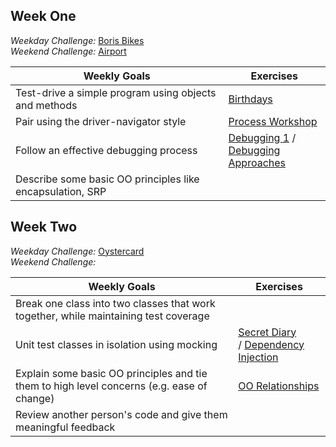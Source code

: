 

## Week One

*Weekday Challenge:* [Boris Bikes](https://github.com/PiperS52/boris-bikes-4)<br>
*Weekend Challenge:* [Airport](https://github.com/ollienorman/airport_challenge)

Weekly Goals|Exercises
|--|--|
|Test-drive a simple program using objects and methods	|[Birthdays](https://github.com/ollienorman/birthdays)	
|Pair using the driver-navigator style	|[Process Workshop](https://github.com/ollienorman/leap-years)	
|Follow an effective debugging process	|[Debugging 1](https://github.com/ollienorman/debugging_1) /<br> [Debugging Approaches](https://github.com/ollienorman/debugging-approaches)	
|Describe some basic OO principles like encapsulation, SRP	|		

## Week Two

*Weekday Challenge:* [Oystercard](https://github.com/ZeenLamDev/oystercard-1/tree/new_branch)<br>
*Weekend Challenge:* 

Weekly Goals|Exercises
|--|--|
|Break one class into two classes that work together, while maintaining test coverage	|	
|Unit test classes in isolation using mocking	|[Secret Diary](https://github.com/ollienorman/testing_relationships_between_classes)<br>/ [Dependency Injection](https://github.com/ollienorman/dependency-injection)
|Explain some basic OO principles and tie them to high level concerns (e.g. ease of change)	|[OO Relationships](https://github.com/ollienorman/oo_relationships)
|Review another person's code and give them meaningful feedback	|	
